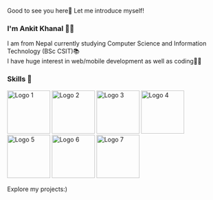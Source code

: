 Good to see you here👋 Let me introduce myself!
<b> <h3> I'm Ankit Khanal 🙍‍♂️</h3></b> 
I am from Nepal currently studying Computer Science and Information Technology (BSc CSIT)📚 <br/>
I have huge interest in web/mobile development as well as coding🧑‍💻 <br/> 
<b><h3>Skills 💪</h3></b> 

<img src="https://cdn.pixabay.com/photo/2017/08/05/11/16/logo-2582748_1280.png" alt="Logo 1" height="100" width="100"> <img src="https://cdn.pixabay.com/photo/2017/08/05/11/16/logo-2582747_1280.png" alt="Logo 2" height="100" width="100"> <img src="https://www.pngkey.com/png/full/377-3771917_scss-logo.png" alt="Logo 3" height="100" width="100"> <img src="https://cdn.pixabay.com/photo/2015/04/23/17/41/javascript-736400_960_720.png" alt="Logo 4" height="100" width="100"> <img src="https://cdn.freebiesupply.com/logos/large/2x/react-1-logo-png-transparent.png" alt="Logo 5" height="100" width="100"> <img src="https://www.openxcell.com/wp-content/uploads/2021/11/dango-inner-2.png" alt="Logo 6" height="100" width="100"> <img src="https://www.svgrepo.com/show/376337/node-js.svg" alt="Logo 7" height="100" width="100">


Explore my projects:)












